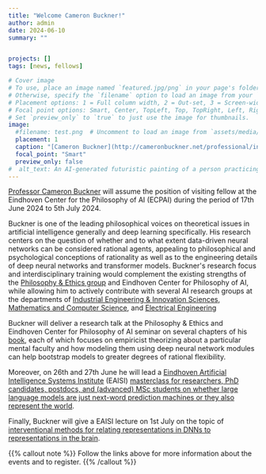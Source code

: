 ```yaml
---
title: "Welcome Cameron Buckner!"
author: admin
date: 2024-06-10
summary: ""


projects: []
tags: [news, fellows]

# Cover image
# To use, place an image named `featured.jpg/png` in your page's folder.
# Otherwise, specify the `filename` option to load an image from your `assets/media/` folder.
# Placement options: 1 = Full column width, 2 = Out-set, 3 = Screen-width
# Focal point options: Smart, Center, TopLeft, Top, TopRight, Left, Right, BottomLeft, Bottom, BottomRight
# Set `preview_only` to `true` to just use the image for thumbnails.
image:
  #filename: test.png  # Uncomment to load an image from `assets/media/` instead.
  placement: 1
  caption: "[Cameron Buckner](http://cameronbuckner.net/professional/index.htm)"
  focal_point: "Smart"
  preview_only: false
#  alt_text: An AI-generated futuristic painting of a person practicing mindfulness in the chaos of modern life.
---
```


[Professor Cameron Buckner](http://cameronbuckner.net/professional/index.htm) will assume the position of visiting fellow at the Eindhoven Center for the Philosophy of AI (ECPAI) during the period of 17th June 2024 to 5th July 2024.

Buckner is one of the leading philosophical voices on theoretical issues in artificial intelligence generally and deep learning specifically. His research centers on the question of whether and to what extent data-driven neural networks can be considered rational agents, appealing to philosophical and psychological conceptions of rationality as well as to the engineering details of deep neural networks and transformer models. Buckner's research focus and interdisciplinary training would complement the existing strengths of the [Philosophy & Ethics group](https://www.tue.nl/en/research/research-groups/innovation-sciences/philosophy-ethics) and Eindhoven Center for Philosophy of AI, while allowing him to actively contribute with several AI research groups at the departments of [Industrial Engineering & Innovation Sciences](https://www.tue.nl/en/our-university/departments/industrial-engineering-and-innovation-sciences), [Mathematics and Computer Science](https://www.tue.nl/en/our-university/departments/mathematics-and-computer-science), and [Electrical Engineering](https://www.tue.nl/en/our-university/departments/electrical-engineering)

Buckner will deliver a research talk at the Philosophy & Ethics and Eindhoven Center for Philosophy of AI seminar on several chapters of his [book](https://global.oup.com/academic/product/from-deep-learning-to-rational-machines-9780197653302), each of which focuses on empiricist theorizing about a particular mental faculty and how modeling them using deep neural network modules can help bootstrap models to greater degrees of rational flexibility.

Moreover, on 26th and 27th June he will lead a [Eindhoven Artificial Intelligence Systems Institute](https://www.tue.nl/en/research/institutes/eindhoven-artificial-intelligence-systems-institute) (EAISI) [masterclass for researchers, PhD candidates, postdocs, and (advanced) MSc students on whether large language models are just next-word prediction machines or they also represent the world](https://www.tue.nl/en/our-university/calendar-and-events/26-06-2024-eaisi-masterclass-on-llms).

Finally, Buckner will give a EAISI lecture on 1st July on the topic of [interventional methods for relating representations in DNNs to representations in the brain](https://www.tue.nl/en/our-university/calendar-and-events/01-07-2024-eaisi-lecture-by-visiting-professor-cameron-buckner).

{{% callout note %}}
Follow the links above for more information about the events and to register.
{{% /callout %}}